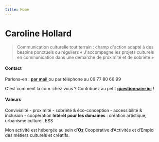 ```yaml
---
title: Home
---
```


# Caroline Hollard

> Communication culturelle tout terrain : champ d'action adapté à des besoins ponctuels ou réguliers « J'accompagne les projets culturels en communication dans une démarche de proximité et de sobriété »

#### Contact
Parlons-en : <a href="mailto:caroline.hollard@proton.me"> **par mail** </a> ou par téléphone au 06 77 80 66 99

C'est comment la com. chez vous ? Contribuez au petit [**questionnaire ici**](https://framaforms.org/cest-comment-la-com-chez-vous-1643731593/ "questionnaire ici") !

#### Valeurs
Convivialité - proximité - sobriété & éco-conception - accessibilité & inclusion - coopération 
**Intérêt pour les domaines** : création artistique, urbanisme culturel, ESS

Mon activité est hébergée au sein d’[**Oz**](https://www.oz-coop.fr/ "Oz") Coopérative d’Activités et d’Emploi des métiers culturels et créatifs.

